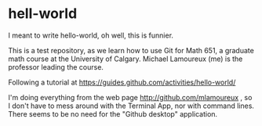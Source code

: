 # hell-world
I meant to write hello-world, oh well, this is funnier.

This is a test repository, as we learn how to use Git for Math 651,
a graduate math course at the University of Calgary.
Michael Lamoureux (me) is the professor leading the course.

Following a tutorial at https://guides.github.com/activities/hello-world/

I'm doing everything from the web page http://github.com/mlamoureux , so
I don't have to mess around with the Terminal App, nor with command lines. 
There seems to be no need for the "Github desktop" application. 
